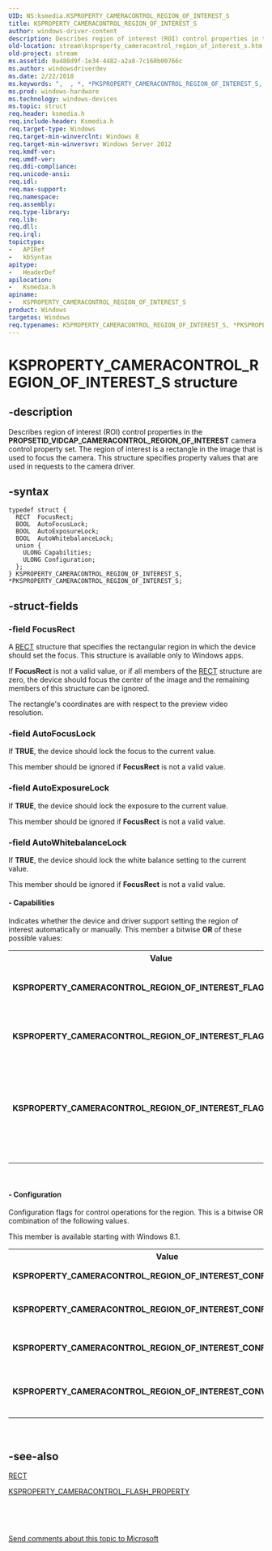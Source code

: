 ```yaml
---
UID: NS:ksmedia.KSPROPERTY_CAMERACONTROL_REGION_OF_INTEREST_S
title: KSPROPERTY_CAMERACONTROL_REGION_OF_INTEREST_S
author: windows-driver-content
description: Describes region of interest (ROI) control properties in the PROPSETID_VIDCAP_CAMERACONTROL_REGION_OF_INTEREST camera control property set.
old-location: stream\ksproperty_cameracontrol_region_of_interest_s.htm
old-project: stream
ms.assetid: 0a488d9f-1e34-4482-a2a8-7c160b00766c
ms.author: windowsdriverdev
ms.date: 2/22/2018
ms.keywords: ",  , *, *PKSPROPERTY_CAMERACONTROL_REGION_OF_INTEREST_S, ,, A, C, E, F, G, I, K, KSPROPERTY_CAMERACONTROL_REGION_OF_INTEREST_CONFIG_EXPOSURE, KSPROPERTY_CAMERACONTROL_REGION_OF_INTEREST_CONFIG_FOCUS, KSPROPERTY_CAMERACONTROL_REGION_OF_INTEREST_CONFIG_WB, KSPROPERTY_CAMERACONTROL_REGION_OF_INTEREST_CONVERGEMODE, KSPROPERTY_CAMERACONTROL_REGION_OF_INTEREST_FLAGS_ASYNC, KSPROPERTY_CAMERACONTROL_REGION_OF_INTEREST_FLAGS_AUTO, KSPROPERTY_CAMERACONTROL_REGION_OF_INTEREST_FLAGS_MANUAL, KSPROPERTY_CAMERACONTROL_REGION_OF_INTEREST_S, KSPROPERTY_CAMERACONTROL_REGION_OF_INTEREST_S structure [Streaming Media Devices], L, M, N, O, P, PKSPROPERTY_CAMERACONTROL_REGION_OF_INTEREST_S, PKSPROPERTY_CAMERACONTROL_REGION_OF_INTEREST_S structure pointer [Streaming Media Devices], R, S, T, Y, _, ksmedia/KSPROPERTY_CAMERACONTROL_REGION_OF_INTEREST_S, ksmedia/PKSPROPERTY_CAMERACONTROL_REGION_OF_INTEREST_S, stream.ksproperty_cameracontrol_region_of_interest_s"
ms.prod: windows-hardware
ms.technology: windows-devices
ms.topic: struct
req.header: ksmedia.h
req.include-header: Ksmedia.h
req.target-type: Windows
req.target-min-winverclnt: Windows 8
req.target-min-winversvr: Windows Server 2012
req.kmdf-ver: 
req.umdf-ver: 
req.ddi-compliance: 
req.unicode-ansi: 
req.idl: 
req.max-support: 
req.namespace: 
req.assembly: 
req.type-library: 
req.lib: 
req.dll: 
req.irql: 
topictype:
-	APIRef
-	kbSyntax
apitype:
-	HeaderDef
apilocation:
-	Ksmedia.h
apiname:
-	KSPROPERTY_CAMERACONTROL_REGION_OF_INTEREST_S
product: Windows
targetos: Windows
req.typenames: KSPROPERTY_CAMERACONTROL_REGION_OF_INTEREST_S, *PKSPROPERTY_CAMERACONTROL_REGION_OF_INTEREST_S
---
```


# KSPROPERTY_CAMERACONTROL_REGION_OF_INTEREST_S structure


## -description


Describes region of interest (ROI) control properties in the <b>PROPSETID_VIDCAP_CAMERACONTROL_REGION_OF_INTEREST</b> camera control property set. The region of interest is a rectangle in the image that is used to focus the camera. This structure specifies property values that are used in requests to the camera driver.


## -syntax


````
typedef struct {
  RECT  FocusRect;
  BOOL  AutoFocusLock;
  BOOL  AutoExposureLock;
  BOOL  AutoWhitebalanceLock;
  union {
    ULONG Capabilities;
    ULONG Configuration;
  };
} KSPROPERTY_CAMERACONTROL_REGION_OF_INTEREST_S, *PKSPROPERTY_CAMERACONTROL_REGION_OF_INTEREST_S;
````


## -struct-fields




### -field FocusRect

A <a href="https://msdn.microsoft.com/library/windows/hardware/ff569234">RECT</a> structure that specifies the rectangular region in which the device should set the focus. This structure is available only to Windows apps.

If <b>FocusRect</b> is not a valid value, or if all members of the <a href="https://msdn.microsoft.com/library/windows/hardware/ff569234">RECT</a> structure are zero, the device should focus the center of the image and the remaining members of this structure can be ignored.

The rectangle's coordinates are with respect to the preview video resolution.


### -field AutoFocusLock

If <b>TRUE</b>, the device should lock the focus to the current value.

This member should be ignored if <b>FocusRect</b> is not a valid value.


### -field AutoExposureLock

If <b>TRUE</b>, the device should lock the exposure to the current value.

This member should be ignored if <b>FocusRect</b> is not a valid value.


### -field AutoWhitebalanceLock

If <b>TRUE</b>, the device should lock the white balance setting to the current value.

This member should be ignored if <b>FocusRect</b> is not a valid value.


#### - Capabilities

Indicates whether the device and driver support setting the region of interest automatically or manually. This member a bitwise <b>OR</b> of these possible values:

<table>
<tr>
<th>Value</th>
<th>Meaning</th>
</tr>
<tr>
<td width="40%"><a id="KSPROPERTY_CAMERACONTROL_REGION_OF_INTEREST_FLAGS_AUTO"></a><a id="ksproperty_cameracontrol_region_of_interest_flags_auto"></a><dl>
<dt><b>KSPROPERTY_CAMERACONTROL_REGION_OF_INTEREST_FLAGS_AUTO</b></dt>
</dl>
</td>
<td width="60%">
The device and driver can automatically set the region of interest.

</td>
</tr>
<tr>
<td width="40%"><a id="KSPROPERTY_CAMERACONTROL_REGION_OF_INTEREST_FLAGS_MANUAL"></a><a id="ksproperty_cameracontrol_region_of_interest_flags_manual"></a><dl>
<dt><b>KSPROPERTY_CAMERACONTROL_REGION_OF_INTEREST_FLAGS_MANUAL</b></dt>
</dl>
</td>
<td width="60%">
The user can manually set the region of interest.

</td>
</tr>
<tr>
<td width="40%"><a id="KSPROPERTY_CAMERACONTROL_REGION_OF_INTEREST_FLAGS_ASYNC"></a><a id="ksproperty_cameracontrol_region_of_interest_flags_async"></a><dl>
<dt><b>KSPROPERTY_CAMERACONTROL_REGION_OF_INTEREST_FLAGS_ASYNC</b></dt>
</dl>
</td>
<td width="60%">
ROI control features execute asynchronously.

This capability is available starting with Windows 8.1.

</td>
</tr>
</table>
 


#### - Configuration

Configuration flags for control operations for the region. This is a bitwise OR combination of the following values.

This member is available starting with Windows 8.1.

<table>
<tr>
<th>Value</th>
<th>Meaning</th>
</tr>
<tr>
<td width="40%"><a id="_KSPROPERTY_CAMERACONTROL_REGION_OF_INTEREST_CONFIG_FOCUS"></a><a id="_ksproperty_cameracontrol_region_of_interest_config_focus"></a><dl>
<dt><b> KSPROPERTY_CAMERACONTROL_REGION_OF_INTEREST_CONFIG_FOCUS</b></dt>
</dl>
</td>
<td width="60%">
Set auto focus for the region.

</td>
</tr>
<tr>
<td width="40%"><a id="KSPROPERTY_CAMERACONTROL_REGION_OF_INTEREST_CONFIG_EXPOSURE"></a><a id="ksproperty_cameracontrol_region_of_interest_config_exposure"></a><dl>
<dt><b>KSPROPERTY_CAMERACONTROL_REGION_OF_INTEREST_CONFIG_EXPOSURE</b></dt>
</dl>
</td>
<td width="60%">
Set auto exposure for the region.

</td>
</tr>
<tr>
<td width="40%"><a id="KSPROPERTY_CAMERACONTROL_REGION_OF_INTEREST_CONFIG_WB"></a><a id="ksproperty_cameracontrol_region_of_interest_config_wb"></a><dl>
<dt><b>KSPROPERTY_CAMERACONTROL_REGION_OF_INTEREST_CONFIG_WB</b></dt>
</dl>
</td>
<td width="60%">
Set auto white balance for the region.

</td>
</tr>
<tr>
<td width="40%"><a id="KSPROPERTY_CAMERACONTROL_REGION_OF_INTEREST_CONVERGEMODE"></a><a id="ksproperty_cameracontrol_region_of_interest_convergemode"></a><dl>
<dt><b>KSPROPERTY_CAMERACONTROL_REGION_OF_INTEREST_CONVERGEMODE</b></dt>
</dl>
</td>
<td width="60%">
Enable convergence of objects in the region

</td>
</tr>
</table>
 


## -see-also

<a href="https://msdn.microsoft.com/library/windows/hardware/ff569234">RECT</a>



<a href="https://msdn.microsoft.com/library/windows/hardware/jj156041">KSPROPERTY_CAMERACONTROL_FLASH_PROPERTY</a>



 

 

<a href="mailto:wsddocfb@microsoft.com?subject=Documentation%20feedback [stream\stream]:%20KSPROPERTY_CAMERACONTROL_REGION_OF_INTEREST_S structure%20 RELEASE:%20(2/22/2018)&amp;body=%0A%0APRIVACY STATEMENT%0A%0AWe use your feedback to improve the documentation. We don't use your email address for any other purpose, and we'll remove your email address from our system after the issue that you're reporting is fixed. While we're working to fix this issue, we might send you an email message to ask for more info. Later, we might also send you an email message to let you know that we've addressed your feedback.%0A%0AFor more info about Microsoft's privacy policy, see http://privacy.microsoft.com/en-us/default.aspx." title="Send comments about this topic to Microsoft">Send comments about this topic to Microsoft</a>

